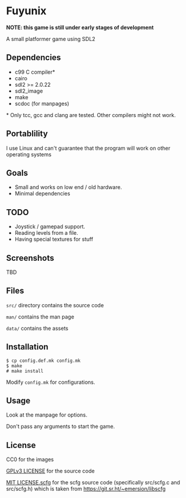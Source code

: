 # Fuyunix

**NOTE: this game is still under early stages of development**

A small platformer game using SDL2

## Dependencies
- c99 C compiler*
- cairo
- sdl2 >= 2.0.22
- sdl2_image
- make
- scdoc (for manpages)

\* Only tcc, gcc and clang are tested.
Other compilers might not work.

## Portablility

I use Linux and can't guarantee that the program will work on other operating
systems

## Goals

* Small and works on low end / old hardware.
* Minimal dependencies

## TODO

* Joystick / gamepad support.
* Reading levels from a file.
* Having special textures for stuff

## Screenshots

TBD

## Files
`src/` directory contains the source code

`man/` contains the man page

`data/` contains the assets

## Installation
```
$ cp config.def.mk config.mk
$ make
# make install
```

Modify `config.mk` for configurations.

## Usage

Look at the manpage for options.

Don't pass any arguments to start the game.

## License
CC0 for the images

[GPLv3 LICENSE](LICENSE) for the source code

[MIT LICENSE.scfg](src/LICENSE.scfg) for the scfg source code (specifically
src/scfg.c and src/scfg.h) which is taken from
https://git.sr.ht/~emersion/libscfg
